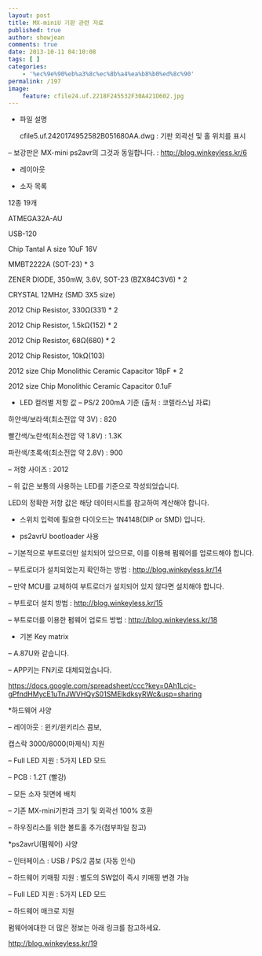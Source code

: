 ```yaml
---
layout: post
title: MX-miniU 기판 관련 자료
published: true
author: showjean
comments: true
date: 2013-10-11 04:10:08
tags: [ ]
categories:
    - '%ec%9e%90%eb%a3%8c%ec%8b%a4%ea%b8%b0%ed%8c%90'
permalink: /197
image:
    feature: cfile24.uf.2218F245532F30A421D602.jpg
---
```

* 파일 설명




  
    cfile5.uf.2420174952582B051680AA.dwg&nbsp;: 기판 외곽선 및 홀 위치를 표시
  




&#8211; 보강판은 MX-mini ps2avr의 그것과 동일합니다. :&nbsp;http://blog.winkeyless.kr/6





* 레이아웃




  










* 소자 목록

12종 19개

ATMEGA32A-AU

USB-120

Chip Tantal A size 10uF 16V

MMBT2222A (SOT-23) * 3

ZENER DIODE, 350mW, 3.6V, SOT-23 (BZX84C3V6) * 2

CRYSTAL&nbsp;12MHz (SMD 3X5 size)

2012 Chip Resistor, 330Ω(331) * 2

2012 Chip Resistor, 1.5kΩ(152) * 2

2012 Chip Resistor, 68Ω(680) * 2

2012 Chip Resistor, 10kΩ(103)

2012 size Chip Monolithic Ceramic Capacitor 18pF * 2

2012 size Chip Monolithic Ceramic Capacitor 0.1uF





* LED 컬러별 저항 값 &#8211; PS/2 200mA 기준 (출처 : 코렐라스님 자료)

하얀색/보라색(최소전압 약 3V) : 820

빨간색/노란색(최소전압 약 1.8V) : 1.3K

파란색/초록색(최소전압 약 2.8V) : 900



&#8211; 저항 사이즈 : 2012



&#8211; 위 값은 보통의 사용하는 LED를 기준으로 작성되었습니다.

LED의 정확한 저항 값은 해당 데이터시트를 참고하여 계산해야 합니다.





* 스위치 입력에 필요한 다이오드는 1N4148(DIP or SMD) 입니다.





* ps2avrU bootloader 사용

&#8211; 기본적으로 부트로더만 설치되어 있으므로, 이를 이용해 펌웨어를&nbsp;업로드해야 합니다.



&#8211; 부트로더가 설치되었는지 확인하는 방법 : http://blog.winkeyless.kr/14



&#8211; 만약 MCU를 교체하여 부트로더가 설치되어 있지 않다면 설치해야 합니다.&nbsp;

&#8211; 부트로더 설치 방법 :&nbsp;http://blog.winkeyless.kr/15



&#8211; 부트로더를 이용한 펌웨어&nbsp;업로드&nbsp;방법 :&nbsp;http://blog.winkeyless.kr/18







* 기본 Key matrix

&#8211; A.87U와 같습니다.

&#8211; APP키는 FN키로 대체되었습니다.

https://docs.google.com/spreadsheet/ccc?key=0Ah1Lcjc-gPfndHMycE1uTnJWVHQyS01SMElkdksyRWc&usp=sharing







*하드웨어 사양

&#8211; 레이아웃 : 윈키/윈키리스 콤보,&nbsp;

캡스락 3000/8000(마제식) 지원

&#8211; Full LED 지원 : 5가지 LED 모드

&#8211; PCB : 1.2T (빨강)

&#8211; 모든 소자 뒷면에 배치

&#8211; 기존 MX-mini기판과 크기 및 외곽선 100% 호환

&#8211; 하우징리스를 위한 볼트홀 추가(첨부파일 참고)



*ps2avrU(펌웨어) 사양&nbsp;

&#8211; 인터페이스 : USB / PS/2 콤보 (자동 인식)

&#8211; 하드웨어 키매핑 지원 : 별도의 SW없이 즉시 키매핑 변경 가능

&#8211; Full LED 지원 : 5가지 LED 모드

&#8211; 하드웨어 매크로 지원





펌웨어에대한 더 많은 정보는 아래 링크를 참고하세요.

http://blog.winkeyless.kr/19